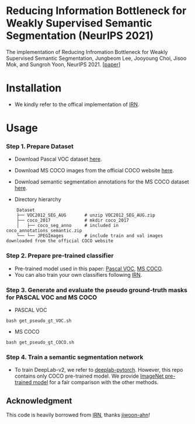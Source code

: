 # Reducing Information Bottleneck for Weakly Supervised Semantic Segmentation (NeurIPS 2021)

The implementation of Reducing Infromation Bottleneck for Weakly Supervised Semantic Segmentation, Jungbeom Lee, Jooyoung Choi, Jisoo Mok, and Sungroh Yoon, NeurIPS 2021. [[paper](https://arxiv.org/abs/2103.08896)]

# Installation

- We kindly refer to the offical implementation of [IRN](https://github.com/jiwoon-ahn/irn).

# Usage

### Step 1. Prepare Dataset

- Download Pascal VOC dataset [here](https://drive.google.com/file/d/1jhtdjj3xrEp60zO3B7jZ14yxxZkCJMeM/view?usp=sharing).
- Download MS COCO images from the official COCO website [here](https://cocodataset.org/#download).
- Download semantic segmentation annotations for the MS COCO dataset [here](https://drive.google.com/file/d/1pRE9SEYkZKVg0Rgz2pi9tg48j7GlinPV/view?usp=sharing).

- Directory hierarchy 
```
    Dataset
    ├── VOC2012_SEG_AUG       # unzip VOC2012_SEG_AUG.zip           
    ├── coco_2017             # mkdir coco_2017
    │   ├── coco_seg_anno     # included in coco_annotations_semantic.zip
    └── └── JPEGImages        # include train and val images downloaded from the official COCO website
```

### Step 2. Prepare pre-trained classifier
- Pre-trained model used in this paper: [Pascal VOC](https://drive.google.com/file/d/1evRxPD4PhcdGySGFXDoOAtOiUVg4oNXk/view?usp=sharing), [MS COCO](https://drive.google.com/file/d/1SDKjPzzuXR4PX_H1l3Kw5NY8d20FmG4X/view?usp=sharing).
- You can also train your own classifiers following [IRN](https://github.com/jiwoon-ahn/irn).

### Step 3. Generate and evaluate the pseudo ground-truth masks for PASCAL VOC and MS COCO
- PASCAL VOC

```
bash get_pseudo_gt_VOC.sh
```

- MS COCO

```
bash get_pseudo_gt_COCO.sh
```

### Step 4. Train a semantic segmentation network
- To train DeepLab-v2, we refer to [deeplab-pytorch](https://github.com/kazuto1011/deeplab-pytorch). However, this repo contains only COCO pre-trained model. We provide [ImageNet pre-trained model](https://drive.google.com/file/d/14soMKDnIZ_crXQTlol9sNHVPozcQQpMn/view?usp=sharing) for a fair comparison with the other methods.


## Acknowledgment
This code is heavily borrowed from [IRN](https://github.com/jiwoon-ahn/irn), thanks [jiwoon-ahn](https://github.com/jiwoon-ahn)!



